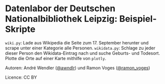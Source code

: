 # Datenlabor der Deutschen Nationalbibliothek Leipzig: Beispiel-Skripte

`wiki.py`: Lade aus Wikipedia die Seite zum 17. September herunter und scrape unter einer Kategorie alle Personen.
`wikidata.py`: Schlage zu jeder dieser Person den Wikidata-Eintrag nach und suche Geburts- und Todesort. Plotte die Orte auf einer Karte mithilfe von `plotly`.

Autoren: André Wendler ([@awndlr](https://twitter.com/awndlr)) und Ramon Voges ([@ramon_voges](https://twitter.com/ramon_voges))

Licence: CC BY
